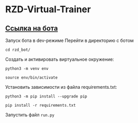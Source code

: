 # RZD-Virtual-Trainer 
## [Ссылка на бота](https://t.me/rzd_employee_training_bot)
Запуск бота в dev-режиме
Перейти в директорию с ботом
```
cd rzd_bot/
```
Cоздать и активировать виртуальное окружение:
```
python3 -m venv env
```
```
source env/bin/activate
```
Установить зависимости из файла requirements.txt:
```
python3 -m pip install --upgrade pip
```
```
pip install -r requirements.txt
```
Запустить файл `run.py`
